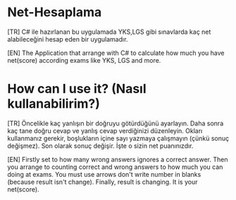# Net-Hesaplama
[TR] C# ile hazırlanan bu uygulamada YKS,LGS gibi sınavlarda kaç net alabileceğini hesap eden bir uygulamadır.

[EN] The Application that arrange with C# to calculate how much you have net(score) according exams like YKS, LGS and more.

# How can I use it? (Nasıl kullanabilirim?)
[TR] Öncelikle kaç yanlışın bir doğruyu götürdüğünü ayarlayın. Daha sonra kaç tane doğru cevap ve yanlış cevap verdiğinizi düzenleyin. Okları kullanmanız gerekir, boşlukların içine sayı yazmaya çalışmayın (çünkü sonuç değişmez). Son olarak sonuç değişir. İşte o sizin net puanınızdır. 

[EN] Firstly set to how many wrong answers ignores a correct answer. Then you arrange to counting correct and wrong answers to how much you can doing at exams. You must use arrows don't write number in blanks (because result isn't change). Finally, result is changing. It is your net(score). 
